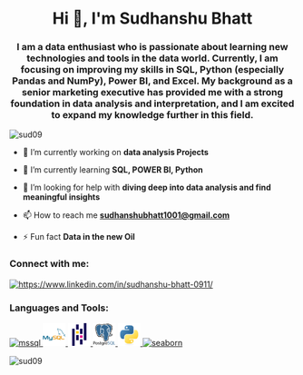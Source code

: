 <h1 align="center">Hi 👋, I'm Sudhanshu Bhatt</h1>
<h3 align="center">I am a data enthusiast who is passionate about learning new technologies and tools in the data world. Currently, I am focusing on improving my skills in SQL, Python (especially Pandas and NumPy), Power BI, and Excel. My background as a senior marketing executive has provided me with a strong foundation in data analysis and interpretation, and I am excited to expand my knowledge further in this field.</h3>

<p align="left"> <img src="https://komarev.com/ghpvc/?username=sud09&label=Profile%20views&color=0e75b6&style=flat" alt="sud09" /> </p>

- 🔭 I’m currently working on **data analysis Projects**

- 🌱 I’m currently learning **SQL, POWER BI, Python**

- 🤝 I’m looking for help with **diving deep into data analysis and find meaningful insights**

- 📫 How to reach me **sudhanshubhatt1001@gmail.com**

- ⚡ Fun fact **Data in the new Oil**

<h3 align="left">Connect with me:</h3>
<p align="left">
<a href="https://www.linkedin.com/in/sudhanshu-bhatt-0911/" target="blank"><img align="center" src="https://raw.githubusercontent.com/rahuldkjain/github-profile-readme-generator/master/src/images/icons/Social/linked-in-alt.svg" alt="https://www.linkedin.com/in/sudhanshu-bhatt-0911/" height="30" width="40" /></a>
</p>

<h3 align="left">Languages and Tools:</h3>
<p align="left"> <a href="https://www.microsoft.com/en-us/sql-server" target="_blank" rel="noreferrer"> <img src="https://www.svgrepo.com/show/303229/microsoft-sql-server-logo.svg" alt="mssql" width="40" height="40"/> </a> <a href="https://www.mysql.com/" target="_blank" rel="noreferrer"> <img src="https://raw.githubusercontent.com/devicons/devicon/master/icons/mysql/mysql-original-wordmark.svg" alt="mysql" width="40" height="40"/> </a> <a href="https://pandas.pydata.org/" target="_blank" rel="noreferrer"> <img src="https://raw.githubusercontent.com/devicons/devicon/2ae2a900d2f041da66e950e4d48052658d850630/icons/pandas/pandas-original.svg" alt="pandas" width="40" height="40"/> </a> <a href="https://www.postgresql.org" target="_blank" rel="noreferrer"> <img src="https://raw.githubusercontent.com/devicons/devicon/master/icons/postgresql/postgresql-original-wordmark.svg" alt="postgresql" width="40" height="40"/> </a> <a href="https://www.python.org" target="_blank" rel="noreferrer"> <img src="https://raw.githubusercontent.com/devicons/devicon/master/icons/python/python-original.svg" alt="python" width="40" height="40"/> </a> <a href="https://seaborn.pydata.org/" target="_blank" rel="noreferrer"> <img src="https://seaborn.pydata.org/_images/logo-mark-lightbg.svg" alt="seaborn" width="40" height="40"/> </a> </p>

<p><img align="center" src="https://github-readme-stats.vercel.app/api/top-langs?username=sud09&show_icons=true&locale=en&layout=compact" alt="sud09" /></p>

